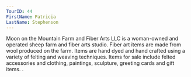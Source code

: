```yaml
---
TourID: 44
FirstName: Patricia
LastName: Stephenson
---
```

Moon on the Mountain Farm and Fiber Arts LLC is a woman-owned and operated sheep farm and fiber arts studio. Fiber art items are made from wool produced on the farm. Items are hand dyed and hand crafted using a variety of felting and weaving techniques. Items for sale include felted accessories and clothing, paintings, sculpture, greeting cards and gift items. .
